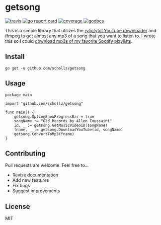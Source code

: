 # getsong

[![travis](https://travis-ci.org/schollz/getsong.svg?branch=master)](https://travis-ci.org/schollz/getsong) 
[![go report card](https://goreportcard.com/badge/github.com/schollz/getsong)](https://goreportcard.com/report/github.com/schollz/getsong) 
[![coverage](https://img.shields.io/badge/coverage-46%25-yellow.svg)](https://gocover.io/github.com/schollz/getsong)
[![godocs](https://godoc.org/github.com/schollz/getsong?status.svg)](https://godoc.org/github.com/schollz/getsong) 

This is a simple library that utilizes the [rylio/ytdl YouTube downloader](https://github.com/rylio/ytdl) and [ffmpeg](https://www.ffmpeg.org/) to get almost any mp3 of a song that you want to listen to. I wrote this so I could [download mp3s of my favorite Spotify playlists](https://github.com/schollz/spotifydownload).

## Install

```
go get -u github.com/schollz/getsong
```

## Usage 


```golang
package main

import "github.com/schollz/getsong"

func main() {
	getsong.OptionShowProgressBar = true
	songName := "Old Records by Allen Toussaint"
	id, _ := getsong.GetMusicVideoID(songName)
	fname, _ := getsong.DownloadYouTube(id, songName)
	getsong.ConvertToMp3(fname)
}
```

## Contributing

Pull requests are welcome. Feel free to...

- Revise documentation
- Add new features
- Fix bugs
- Suggest improvements

## License

MIT
